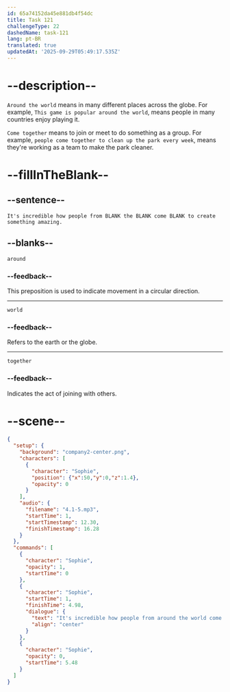 ```yaml
---
id: 65a74152da45e881db4f54dc
title: Task 121
challengeType: 22
dashedName: task-121
lang: pt-BR
translated: true
updatedAt: '2025-09-29T05:49:17.535Z'
---
```


<!-- (Audio) Sophie: It's incredible how people from around the world come together to create something amazing. -->

# --description--

`Around the world` means in many different places across the globe. For example, `This game is popular around the world`, means people in many countries enjoy playing it.

`Come together` means to join or meet to do something as a group. For example, `people come together to clean up the park every week`, means they're working as a team to make the park cleaner.

# --fillInTheBlank--

## --sentence--

`It's incredible how people from BLANK the BLANK come BLANK to create something amazing.`

## --blanks--

`around`

### --feedback--

This preposition is used to indicate movement in a circular direction.

---

`world`

### --feedback--

Refers to the earth or the globe.

---

`together`

### --feedback--

Indicates the act of joining with others.

# --scene--

```json
{
  "setup": {
    "background": "company2-center.png",
    "characters": [
      {
        "character": "Sophie",
        "position": {"x":50,"y":0,"z":1.4},
        "opacity": 0
      }
    ],
    "audio": {
      "filename": "4.1-5.mp3",
      "startTime": 1,
      "startTimestamp": 12.30,
      "finishTimestamp": 16.28
    }
  },
  "commands": [
    {
      "character": "Sophie",
      "opacity": 1,
      "startTime": 0
    },
    {
      "character": "Sophie",
      "startTime": 1,
      "finishTime": 4.98,
      "dialogue": {
        "text": "It's incredible how people from around the world come together to create something amazing.",
        "align": "center"
      }
    },
    {
      "character": "Sophie",
      "opacity": 0,
      "startTime": 5.48
    }
  ]
}
```
